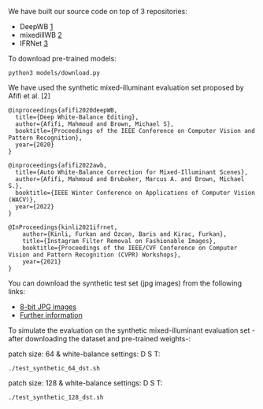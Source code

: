 We have built our source code on top of 3 repositories:
* DeepWB [1](https://github.com/mahmoudnafifi/Deep_White_Balance)
* mixedillWB [2](https://github.com/mahmoudnafifi/mixedillWB)
* IFRNet [3](https://github.com/birdortyedi/instagram-filter-removal-pytorch)


To download pre-trained models:

```
python3 models/download.py 
```


We have used the synthetic mixed-illuminant evaluation set proposed by Afifi et al. [2]

```
@inproceedings{afifi2020deepWB,
  title={Deep White-Balance Editing},
  author={Afifi, Mahmoud and Brown, Michael S},
  booktitle={Proceedings of the IEEE Conference on Computer Vision and Pattern Recognition},
  year={2020}
}

@inproceedings{afifi2022awb,
  title={Auto White-Balance Correction for Mixed-Illuminant Scenes},
  author={Afifi, Mahmoud and Brubaker, Marcus A. and Brown, Michael S.},
  booktitle={IEEE Winter Conference on Applications of Computer Vision (WACV)},
  year={2022}
}

@InProceedings{kinli2021ifrnet,
    author={Kinli, Furkan and Ozcan, Baris and Kirac, Furkan},
    title={Instagram Filter Removal on Fashionable Images},
    booktitle={Proceedings of the IEEE/CVF Conference on Computer Vision and Pattern Recognition (CVPR) Workshops},
    year={2021}
}
```


You can download the synthetic test set (jpg images) from the following links:
* [8-bit JPG images](https://ln4.sync.com/dl/327ce3f30/jd7rvtf6-7tgz43nf-e9ahtm3j-tv8uzxwe)
* [Further information](https://github.com/mahmoudnafifi/mixedillWB#dataset)


To simulate the evaluation on the synthetic mixed-illuminant evaluation set -after downloading the dataset and pre-trained weights-:

patch size: 64 & white-balance settings: D S T: 
```
./test_synthetic_64_dst.sh
```

patch size: 128 & white-balance settings: D S T: 
```
./test_synthetic_128_dst.sh
```